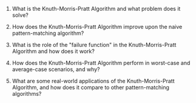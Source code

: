 

1. What is the Knuth-Morris-Pratt Algorithm and what problem does it solve?

2. How does the Knuth-Morris-Pratt Algorithm improve upon the naive pattern-matching algorithm?

3. What is the role of the "failure function" in the Knuth-Morris-Pratt Algorithm and how does it work?

4. How does the Knuth-Morris-Pratt Algorithm perform in worst-case and average-case scenarios, and why?

5. What are some real-world applications of the Knuth-Morris-Pratt Algorithm, and how does it compare to other pattern-matching algorithms?